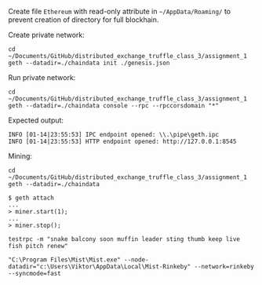 Create file `Ethereum` with read-only attribute in `~/AppData/Roaming/` to prevent creation of directory for full blockhain.

Create private network:
```
cd ~/Documents/GitHub/distributed_exchange_truffle_class_3/assignment_1
geth --datadir=./chaindata init ./genesis.json
```

Run private network:
```
cd ~/Documents/GitHub/distributed_exchange_truffle_class_3/assignment_1
geth --datadir=./chaindata console --rpc --rpccorsdomain "*"
```

Expected output:
```
INFO [01-14|23:55:53] IPC endpoint opened: \\.\pipe\geth.ipc
INFO [01-14|23:55:53] HTTP endpoint opened: http://127.0.0.1:8545
```

Mining:
```
cd ~/Documents/GitHub/distributed_exchange_truffle_class_3/assignment_1
geth --datadir=./chaindata
```

```
$ geth attach
...
> miner.start(1);
...
> miner.stop();
```

```
testrpc -m "snake balcony soon muffin leader sting thumb keep live fish pitch renew"
```

```
"C:\Program Files\Mist\Mist.exe" --node-datadir="c:\Users\Viktor\AppData\Local\Mist-Rinkeby" --network=rinkeby --syncmode=fast
```
